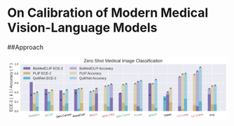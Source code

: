 # On Calibration of Modern Medical Vision-Language Models

##Approach

![alt text](./figs/zero_shot_acc_vs_ece2.png)
